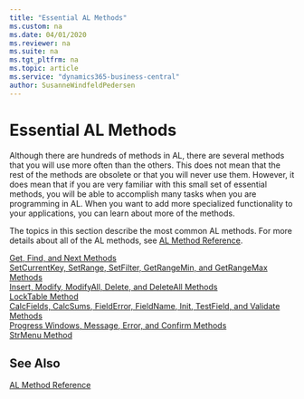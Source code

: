 ```yaml
---
title: "Essential AL Methods"
ms.custom: na
ms.date: 04/01/2020
ms.reviewer: na
ms.suite: na
ms.tgt_pltfrm: na
ms.topic: article
ms.service: "dynamics365-business-central"
author: SusanneWindfeldPedersen
---
```


# Essential AL Methods

Although there are hundreds of methods in AL, there are several methods that you will use more often than the others. This does not mean that the rest of the methods are obsolete or that you will never use them. However, it does mean that if you are very familiar with this small set of essential methods, you will be able to accomplish many tasks when you are programming in AL. When you want to add more specialized functionality to your applications, you can learn about more of the methods.  

The topics in this section describe the most common AL methods. For more details about all of the AL methods, see [AL Method Reference](methods-auto/library.md).  

[Get, Find, and Next Methods](devenv-get-find-and-next-methods.md)   
[SetCurrentKey, SetRange, SetFilter, GetRangeMin, and GetRangeMax Methods](devenv-setcurrentkey-setrange-setfilter-getrangemin-and-getrangemax-methods.md)   
[Insert, Modify, ModifyAll, Delete, and DeleteAll Methods](devenv-insert-modify-modifyall-delete-and-deleteall-methods.md)   
[LockTable Method](methods/devenv-locktable-method.md)   
[CalcFields, CalcSums, FieldError, FieldName, Init, TestField, and Validate Methods](devenv-calcfields-calcsums-fielderror-fieldname-init-testfield-and-validate-methods.md)   
[Progress Windows, Message, Error, and Confirm Methods](devenv-progress-windows-message-error-and-confirm-methods.md)   
[StrMenu Method](methods/devenv-strmenu-method.md)

## See Also

[AL Method Reference](methods-auto/library.md)
